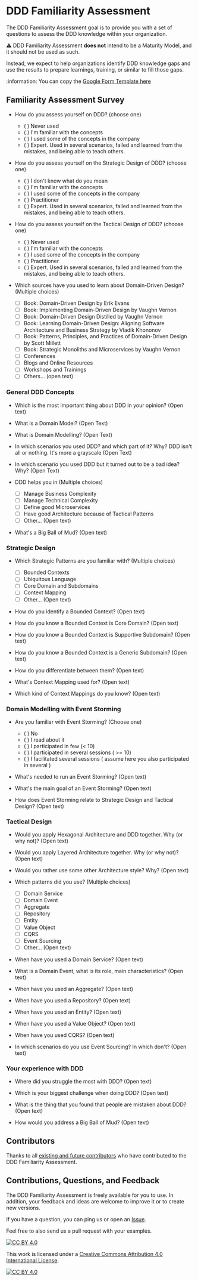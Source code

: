 # DDD Familiarity Assessment

The DDD Familiarity Assessment goal is to provide you with a set of questions to assess the DDD knowledge within your organization.

:warning: DDD Familiarity Assessment __does not__ intend to be a Maturity Model, and it should not be used as such.

Instead, we expect to help organizations identify DDD knowledge gaps and use the results to prepare learnings, training, or similar to fill those gaps.

:information: You can copy the [Google Form Template here](https://drive.google.com/drive/u/2/folders/1O14fE_xjzfWA1qQVb50JPLga_H9EDtXf)

## Familiarity Assessment Survey

- How do you assess yourself on DDD? (choose one)
  - ( ) Never used
  - ( ) I'm familiar with the concepts
  - ( ) I used some of the concepts in the company
  - ( ) Expert. Used in several scenarios, failed and learned from the mistakes, and being able to teach others.

- How do you assess yourself on the Strategic Design of DDD? (choose one)
  - ( ) I don't know what do you mean
  - ( ) I'm familiar with the concepts
  - ( ) I used some of the concepts in the company
  - ( ) Practitioner
  - ( ) Expert. Used in several scenarios, failed and learned from the mistakes, and being able to teach others.

- How do you assess yourself on the Tactical Design of DDD? (choose one)
  - ( ) Never used
  - ( ) I'm familiar with the concepts
  - ( ) I used some of the concepts in the company
  - ( ) Practitioner
  - ( ) Expert. Used in several scenarios, failed and learned from the mistakes, and being able to teach others.

- Which sources have you used to learn about Domain-Driven Design? (Multiple choices)
  - [ ] Book: Domain-Driven Design by Erik Evans
  - [ ] Book: Implementing Domain-Driven Design by Vaughn Vernon
  - [ ] Book: Domain-Driven Design Distilled by Vaughn Vernon
  - [ ] Book: Learning Domain-Driven Design: Aligning Software Architecture and Business Strategy by Vladik Khononov
  - [ ] Book: Patterns, Principles, and Practices of Domain-Driven Design by Scott Millett
  - [ ] Book: Strategic Monoliths and Microservices by Vaughn Vernon
  - [ ] Conferences
  - [ ] Blogs and Online Resources
  - [ ] Workshops and Trainings
  - [ ] Others... (open text)

### General DDD Concepts

- Which is the most important thing about DDD in your opinion? (Open text)

- What is a Domain Model? (Open Text)

- What is Domain Modelling? (Open Text)

- In which scenarios you used DDD? and which part of it? Why? DDD isn't all or nothing. It's more a grayscale (Open Text)

- In which scenario you used DDD but it turned out to be a bad idea? Why? (Open Text)

- DDD helps you in (Multiple choices)
  - [ ] Manage Business Complexity
  - [ ] Manage Technical Complexity
  - [ ] Define good Microservices
  - [ ] Have good Architecture because of Tactical Patterns
  - [ ] Other... (Open text)

- What's a Big Ball of Mud? (Open text)

### Strategic Design

- Which Strategic Patterns are you familiar with? (Multiple choices)
  - [ ] Bounded Contexts
  - [ ] Ubiquitous Language
  - [ ] Core Domain and Subdomains
  - [ ] Context Mapping
  - [ ] Other... (Open text)

- How do you identify a Bounded Context? (Open text)

- How do you know a Bounded Context is Core Domain? (Open text)

- How do you know a Bounded Context is Supportive Subdomain? (Open text)

- How do you know a Bounded Context is a Generic Subdomain? (Open text)

- How do you differentiate between them? (Open text)

- What's Context Mapping used for? (Open text)

- Which kind of Context Mappings do you know? (Open text)

### Domain Modelling with Event Storming

- Are you familiar with Event Storming? (Choose one)
  - ( ) No 
  - ( ) I read about it
  - ( ) I participated in few (< 10)
  - ( ) I participated in several sessions ( >= 10)
  - ( ) I facilitated several sessions ( assume here you also participated in several )

- What's needed to run an Event Storming? (Open text)

- What's the main goal of an Event Storming? (Open text)

- How does Event Storming relate to Strategic Design and Tactical Design? (Open text)

### Tactical Design

- Would you apply Hexagonal Architecture and DDD together. Why (or why not)?  (Open text)
- Would you apply Layered Architecture together. Why (or why not)? (Open text)
- Would you rather use some other Architecture style? Why? (Open text) 

- Which patterns did you use? (Multiple choices)
  - [ ] Domain Service
  - [ ] Domain Event
  - [ ] Aggregate
  - [ ] Repository
  - [ ] Entity
  - [ ] Value Object
  - [ ] CQRS
  - [ ] Event Sourcing
  - [ ] Other... (Open text)

- When have you used a Domain Service? (Open text)

- What is a Domain Event, what is its role, main characteristics? (Open text)

- When have you used an Aggregate? (Open text)

- When have you used a Repository? (Open text)

- When have you used an Entity? (Open text)

- When have you used a Value Object? (Open text)

- When have you used CQRS? (Open text)

- In which scenarios do you use Event Sourcing? In which don't? (Open text)
### Your experience with DDD

- Where did you struggle the most with DDD? (Open text)

- Which is your biggest challenge when doing DDD? (Open text)

- What is the thing that you found that people are mistaken about DDD? (Open text)

- How would you address a Big Ball of Mud? (Open text)

## Contributors

Thanks to all [existing and future contributors](https://github.com/ddd-crew/ddd-familiarity-assessment/graphs/contributors) who have contributed to the DDD Familiarity Assessment.

## Contributions, Questions, and Feedback

The DDD Familiarity Assessment is freely available for you to use. In addition, your feedback and ideas are welcome to improve it or to create new versions.

If you have a question, you can ping us or open an [Issue](https://github.com/ddd-crew/ddd-familiarity-assessment/issues/new/choose).

Feel free to also send us a pull request with your examples.

[![CC BY 4.0][cc-by-shield]][cc-by]

This work is licensed under a [Creative Commons Attribution 4.0 International
License][cc-by].

[![CC BY 4.0][cc-by-image]][cc-by]

[cc-by]: http://creativecommons.org/licenses/by/4.0/
[cc-by-image]: https://i.creativecommons.org/l/by/4.0/88x31.png
[cc-by-shield]: https://img.shields.io/badge/License-CC%20BY%204.0-lightgrey.svg
